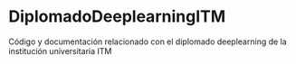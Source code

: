 # DiplomadoDeeplearningITM
Código y documentación relacionado con el diplomado deeplearning de la institución universitaria ITM
